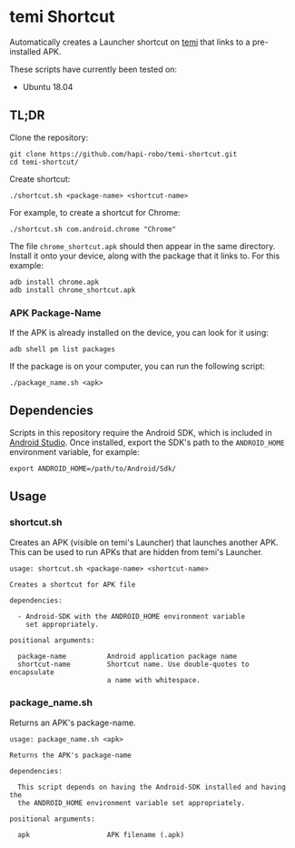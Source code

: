 # temi Shortcut

Automatically creates a Launcher shortcut on [temi](https://www.robotemi.com/) that links to a pre-installed APK.

These scripts have currently been tested on:
* Ubuntu 18.04


## TL;DR
Clone the repository:
```
git clone https://github.com/hapi-robo/temi-shortcut.git
cd temi-shortcut/
```

Create shortcut:
```
./shortcut.sh <package-name> <shortcut-name>
```

For example, to create a shortcut for Chrome:
```
./shortcut.sh com.android.chrome "Chrome"
```

The file `chrome_shortcut.apk` should then appear in the same directory. Install it onto your device, along with the package that it links to. For this example:
```
adb install chrome.apk
adb install chrome_shortcut.apk
```

### APK Package-Name
If the APK is already installed on the device, you can look for it using:
```
adb shell pm list packages
```

If the package is on your computer, you can run the following script:
```
./package_name.sh <apk>
```


## Dependencies
Scripts in this repository require the Android SDK, which is included in [Android Studio](https://developer.android.com/studio/). Once installed, export the SDK's path to the `ANDROID_HOME` environment variable, for example:
```
export ANDROID_HOME=/path/to/Android/Sdk/
```


## Usage
### shortcut.sh
Creates an APK (visible on temi's Launcher) that launches another APK. This can be used to run APKs that are hidden from temi's Launcher.
```
usage: shortcut.sh <package-name> <shortcut-name>

Creates a shortcut for APK file

dependencies:

  - Android-SDK with the ANDROID_HOME environment variable
    set appropriately.

positional arguments:

  package-name          Android application package name
  shortcut-name         Shortcut name. Use double-quotes to encapsulate
                        a name with whitespace.
```

### package_name.sh
Returns an APK's package-name.
```
usage: package_name.sh <apk>

Returns the APK's package-name

dependencies:

  This script depends on having the Android-SDK installed and having the
  the ANDROID_HOME environment variable set appropriately.

positional arguments:

  apk           		APK filename (.apk)
```